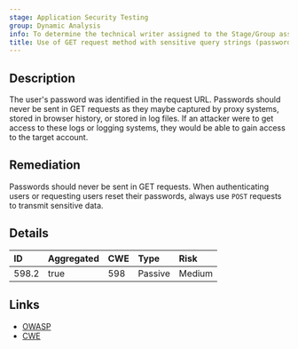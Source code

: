 ```yaml
---
stage: Application Security Testing
group: Dynamic Analysis
info: To determine the technical writer assigned to the Stage/Group associated with this page, see https://handbook.gitlab.com/handbook/product/ux/technical-writing/#assignments
title: Use of GET request method with sensitive query strings (password)
---
```


## Description

The user's password was identified in the request URL. Passwords should never be sent in GET
requests as they maybe captured by proxy systems, stored in browser history, or stored in
log files. If an attacker were to get access to these logs or logging systems, they would
be able to gain access to the target account.

## Remediation

Passwords should never be sent in GET requests. When authenticating users or requesting users
reset their passwords, always use `POST` requests to transmit sensitive data.

## Details

| ID | Aggregated | CWE | Type | Risk |
|:---|:-----------|:----|:-----|:-----|
| 598.2 | true | 598 | Passive | Medium |

## Links

- [OWASP](https://owasp.org/www-community/vulnerabilities/Information_exposure_through_query_strings_in_url)
- [CWE](https://cwe.mitre.org/data/definitions/598.html)
